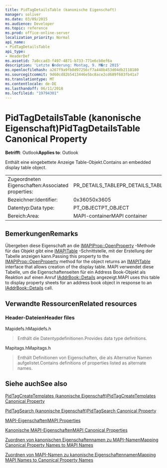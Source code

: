 ```yaml
---
title: PidTagDetailsTable (kanonische Eigenschaft)
manager: soliver
ms.date: 03/09/2015
ms.audience: Developer
ms.topic: reference
ms.prod: office-online-server
localization_priority: Normal
api_name:
- PidTagDetailsTable
api_type:
- HeaderDef
ms.assetid: 7a0ccad3-f497-4871-b733-771e6cb8ef6a
description: 'Letzte �nderung: Montag, 9. M�rz 2015'
ms.openlocfilehash: a267f9a9fb8d97256cf7a448b453d04db2118180
ms.sourcegitcommit: 9d60cd82b5413446e5bc8ace2cd689f683fb41a7
ms.translationtype: MT
ms.contentlocale: de-DE
ms.lasthandoff: 06/11/2018
ms.locfileid: "19794301"
---
```

# <a name="pidtagdetailstable-canonical-property"></a><span data-ttu-id="5c763-103">PidTagDetailsTable (kanonische Eigenschaft)</span><span class="sxs-lookup"><span data-stu-id="5c763-103">PidTagDetailsTable Canonical Property</span></span>

  
  
<span data-ttu-id="5c763-104">**Betrifft**: Outlook</span><span class="sxs-lookup"><span data-stu-id="5c763-104">**Applies to**: Outlook</span></span> 
  
<span data-ttu-id="5c763-105">Enthält eine eingebettete Anzeige Table-Objekt.</span><span class="sxs-lookup"><span data-stu-id="5c763-105">Contains an embedded display table object.</span></span>
  
|||
|:-----|:-----|
|<span data-ttu-id="5c763-106">Zugeordneten Eigenschaften:</span><span class="sxs-lookup"><span data-stu-id="5c763-106">Associated properties:</span></span>  <br/> |<span data-ttu-id="5c763-107">PR_DETAILS_TABLE</span><span class="sxs-lookup"><span data-stu-id="5c763-107">PR_DETAILS_TABLE</span></span>  <br/> |
|<span data-ttu-id="5c763-108">Bezeichner:</span><span class="sxs-lookup"><span data-stu-id="5c763-108">Identifier:</span></span>  <br/> |<span data-ttu-id="5c763-109">0x3605</span><span class="sxs-lookup"><span data-stu-id="5c763-109">0x3605</span></span>  <br/> |
|<span data-ttu-id="5c763-110">Datentyp:</span><span class="sxs-lookup"><span data-stu-id="5c763-110">Data type:</span></span>  <br/> |<span data-ttu-id="5c763-111">PT_OBJECT</span><span class="sxs-lookup"><span data-stu-id="5c763-111">PT_OBJECT</span></span>  <br/> |
|<span data-ttu-id="5c763-112">Bereich:</span><span class="sxs-lookup"><span data-stu-id="5c763-112">Area:</span></span>  <br/> |<span data-ttu-id="5c763-113">MAPI-container</span><span class="sxs-lookup"><span data-stu-id="5c763-113">MAPI container</span></span>  <br/> |
   
## <a name="remarks"></a><span data-ttu-id="5c763-114">Bemerkungen</span><span class="sxs-lookup"><span data-stu-id="5c763-114">Remarks</span></span>

<span data-ttu-id="5c763-115">Übergeben diese Eigenschaft an die [IMAPIProp::OpenProperty](imapiprop-openproperty.md) -Methode für das Objekt gibt eine [IMAPITable](imapitableiunknown.md) -Schnittstelle, mit der Erstellung der Tabelle anzeigen kann.</span><span class="sxs-lookup"><span data-stu-id="5c763-115">Passing this property to the [IMAPIProp::OpenProperty](imapiprop-openproperty.md) method for the object returns an [IMAPITable](imapitableiunknown.md) interface that allows creation of the display table.</span></span> <span data-ttu-id="5c763-116">MAPI verwendet diese Tabelle, um die Eigenschaftenseiten für ein Address Book-Objekt als Reaktion auf einen Anruf [IAddrBook::Details](iaddrbook-details.md) angezeigt.</span><span class="sxs-lookup"><span data-stu-id="5c763-116">MAPI uses this table to display property sheets for an address book object in response to an [IAddrBook::Details](iaddrbook-details.md) call.</span></span> 
  
## <a name="related-resources"></a><span data-ttu-id="5c763-117">Verwandte Ressourcen</span><span class="sxs-lookup"><span data-stu-id="5c763-117">Related resources</span></span>

### <a name="header-files"></a><span data-ttu-id="5c763-118">Header-Dateien</span><span class="sxs-lookup"><span data-stu-id="5c763-118">Header files</span></span>

<span data-ttu-id="5c763-119">Mapidefs.h</span><span class="sxs-lookup"><span data-stu-id="5c763-119">Mapidefs.h</span></span>
  
> <span data-ttu-id="5c763-120">Enthält die Datentypdefinitionen.</span><span class="sxs-lookup"><span data-stu-id="5c763-120">Provides data type definitions.</span></span>
    
<span data-ttu-id="5c763-121">Mapitags.h</span><span class="sxs-lookup"><span data-stu-id="5c763-121">Mapitags.h</span></span>
  
> <span data-ttu-id="5c763-122">Enthält Definitionen von Eigenschaften, die als Alternative Namen aufgelistet.</span><span class="sxs-lookup"><span data-stu-id="5c763-122">Contains definitions of properties listed as alternate names.</span></span>
    
## <a name="see-also"></a><span data-ttu-id="5c763-123">Siehe auch</span><span class="sxs-lookup"><span data-stu-id="5c763-123">See also</span></span>



[<span data-ttu-id="5c763-124">PidTagCreateTemplates (kanonische Eigenschaft)</span><span class="sxs-lookup"><span data-stu-id="5c763-124">PidTagCreateTemplates Canonical Property</span></span>](pidtagcreatetemplates-canonical-property.md)
  
[<span data-ttu-id="5c763-125">PidTagSearch (kanonische Eigenschaft)</span><span class="sxs-lookup"><span data-stu-id="5c763-125">PidTagSearch Canonical Property</span></span>](pidtagsearch-canonical-property.md)


[<span data-ttu-id="5c763-126">MAPI-Eigenschaften</span><span class="sxs-lookup"><span data-stu-id="5c763-126">MAPI Properties</span></span>](mapi-properties.md)
  
[<span data-ttu-id="5c763-127">Kanonische MAPI-Eigenschaften</span><span class="sxs-lookup"><span data-stu-id="5c763-127">MAPI Canonical Properties</span></span>](mapi-canonical-properties.md)
  
[<span data-ttu-id="5c763-128">Zuordnen von kanonischen Eigenschaftennamen zu MAPI-Namen</span><span class="sxs-lookup"><span data-stu-id="5c763-128">Mapping Canonical Property Names to MAPI Names</span></span>](mapping-canonical-property-names-to-mapi-names.md)
  
[<span data-ttu-id="5c763-129">Zuordnen von MAPI-Namen zu kanonische Eigenschaftennamen</span><span class="sxs-lookup"><span data-stu-id="5c763-129">Mapping MAPI Names to Canonical Property Names</span></span>](mapping-mapi-names-to-canonical-property-names.md)

